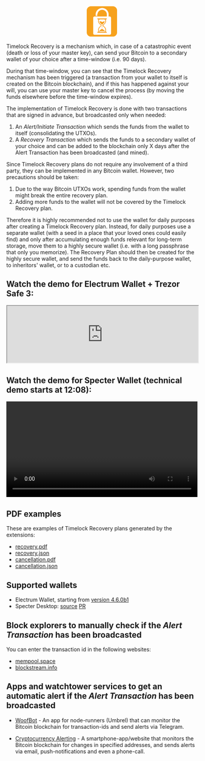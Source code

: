 <div align="center">
    <img width="80" height="80" src="assets/logo160.png" alt="Timelock Recovery Logo" />
</div>

Timelock Recovery is a mechanism which, in case of a catastrophic event
(death or loss of your master key), can send your Bitcoin to a secondary wallet of your choice
after a time-window (i.e. 90 days).

During that time-window, you can see that the Timelock Recovery mechanism has been triggered (a
transaction from your wallet to itself is created on the Bitcoin blockchain), and if this
has happened against your will, you can use your master key to cancel the process (by moving
the funds elsewhere before the time-window expires).

The implementation of Timelock Recovery is done with two transactions that are signed in advance,
but broadcasted only when needed:

1. An *Alert/Initiate Transaction* which sends the funds from the wallet to itself (consolidating the UTXOs).
2. A *Recovery Transaction* which sends the funds to a secondary wallet of your choice and can
be added to the blockchain only X days after the Alert Transaction has been broadcasted (and mined).

Since Timelock Recovery plans do not require any involvement of a third party, they can be
implemented in any Bitcoin wallet. However, two precautions should be taken:

1. Due to the way Bitcoin UTXOs work, spending funds from the wallet might break the entire
recovery plan.
2. Adding more funds to the wallet will not be covered by the Timelock Recovery plan.

Therefore it is highly recommended not to use the wallet for daily purposes after creating a
Timelock Recovery plan. Instead, for daily purposes use a separate wallet (with a seed in a place that
your loved ones could easily find) and only after accumulating enough funds relevant for long-term
storage, move them to a highly secure wallet (i.e. with a long passphrase that only you memorize).
The Recovery Plan should then be created for the highly secure wallet, and send the funds back to the daily-purpose wallet,
to inheritors' wallet, or to a custodian etc.

## Watch the demo for Electrum Wallet + Trezor Safe 3:
<div align="center">
    <iframe src="https://drive.google.com/file/d/15qqFujXu0tSp8BltbbVb3p6-hjifgBav/preview" width="100%"></iframe>
</div>

## Watch the demo for Specter Wallet (technical demo starts at 12:08):
<div align="center">
    <video controls width="100%">
        <source src="https://v.nostr.build/a3JwIlQqwcb8WLEe.mp4" type="video/mp4">
    </video>
</div>

## PDF examples

These are examples of Timelock Recovery plans generated by the extensions:

- [recovery.pdf](assets/recovery.pdf)
- [recovery.json](assets/recovery.json)
- [cancellation.pdf](assets/cancellation.pdf)
- [cancellation.json](assets/cancellation.json)

## Supported wallets

- Electrum Wallet, starting from [version 4.6.0b1](https://github.com/spesmilo/electrum/releases/tag/4.6.0b1)
- Specter Desktop: [source](https://github.com/oren-z0/timelockrecovery-specter) [PR](https://github.com/cryptoadvance/specter-desktop/pull/2489)

## Block explorers to manually check if the *Alert Transaction* has been broadcasted

You can enter the transaction id in the following websites:

- [mempool.space](https://mempool.space)
- [blockstream.info](https://blockstream.info)

## Apps and watchtower services to get an automatic alert if the *Alert Transaction* has been broadcasted

- [WoofBot](https://apps.umbrel.com/app/woofbot-lnd) - An app for node-runners (Umbrel) that can
monitor the Bitcoin blockchain for transaction-ids and send alerts via Telegram.

- [Cryptocurrency Alerting](https://cryptocurrencyalerting.com/wallet-watch.html) - A smartphone-app/website
that monitors the Bitcoin blockchain for changes in specified addresses, and sends alerts via email, push-notifications
and even a phone-call.
